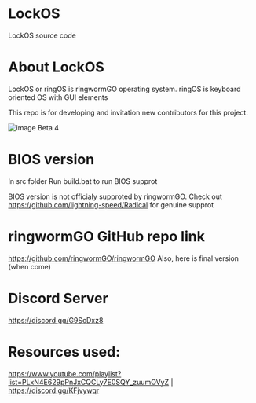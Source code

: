 # LockOS
LockOS source code

# About LockOS
LockOS or ringOS is ringwormGO operating system.
ringOS is keyboard oriented OS with GUI elements

This repo is for developing and invitation new contributors for this project.

![image](https://user-images.githubusercontent.com/83548580/133824416-455bc2d8-3364-4ffd-abd6-24bff779af32.png)
Beta 4

# BIOS version
In src folder
Run build.bat to run BIOS supprot

BIOS version is not officialy supproted by ringwormGO. Check out https://github.com/lightning-speed/Radical for genuine supprot

# ringwormGO GitHub repo link
https://github.com/ringwormGO/ringwormGO
Also, here is final version (when come)

# Discord Server
https://discord.gg/G9ScDxz8

# Resources used:
https://www.youtube.com/playlist?list=PLxN4E629pPnJxCQCLy7E0SQY_zuumOVyZ | 
https://discord.gg/KFjvywqr
